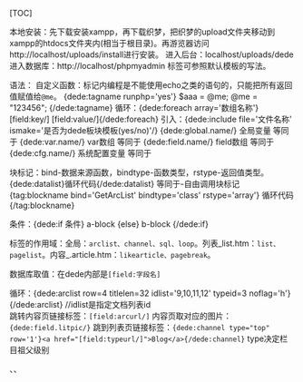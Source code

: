 [TOC]

本地安装：先下载安装xampp，再下载织梦，把织梦的upload文件夹移动到xampp的htdocs文件夹内(相当于根目录)。再游览器访问http://localhost/uploads/install进行安装。
进入后台：localhost/uploads/dede
进入数据库：http://localhost/phpmyadmin
标签可参照默认模板的写法。

语法：
自定义函数：标记内编程是不能使用echo之类的语句的，只能把所有返回值赋值给`@me`。
	{dede:tagname runphp='yes'}
	       $aaa = @me;
	       @me = "123456";
	{/dede:tagname} 
循环：{dede:foreach array='数组名称'}[field:key/] [field:value/]{/dede:foreach}
引入：{dede:include file='文件名称' ismake='是否为dede板块模板(yes/no)'/}
{dede:global.name/}   全局变量      等同于 <?php echo $name; ?>
{dede:var.name/}      var数组       等同于 <?php echo $_vars['name']; ?>
{dede:field.name/}    field数组     等同于 <?php echo $fields['name']; ?>
{dede:cfg.name/}      系统配置变量  等同于 <?php echo $cfg_name; ?>

块标记：bind-数据来源函数，bindtype-函数类型，rstype-返回值类型。
{dede:datalist}循环代码{/dede:datalist}
等同于-自由调用块标记 
{tag:blockname bind='GetArcList' bindtype='class' rstype='array'}
循环代码
{/tag:blockname}

条件：{dede:if 条件} a-block  {else} b-block {/dede:if}

标签的作用域：全局：`arclist、channel、sql、loop`。列表_list.htm：`list、pagelist`。内容_.article.htm：`likearticle、pagebreak`。

数据库取值：在dede内部是`[field:字段名]`

循环：{dede:arclist row=4 titlelen=32 idlist='9,10,11,12' typeid=3 noflag='h'} {/dede:arclist} //idlist是指定文档列表id	
跳转内容页链接标签：`[field:arcurl/]`
内容页取对应的图片：`{dede:field.litpic/}`
跳到列表页链接标签：`{dede:channel type="top" row='1'}<a href="[field:typeurl/]">Blog</a>{/dede:channel}` type决定栏目祖父级别

、、





















